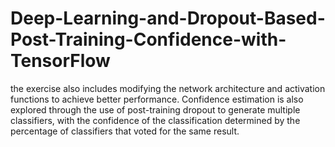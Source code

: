 # Deep-Learning-and-Dropout-Based-Post-Training-Confidence-with-TensorFlow
the exercise also includes modifying the network architecture and activation functions to achieve better performance. Confidence estimation is also explored through the use of post-training dropout to generate multiple classifiers, with the confidence of the classification determined by the percentage of classifiers that voted for the same result.

